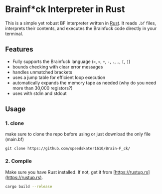 # Brainf*ck Interpreter in Rust

This is a simple yet robust BF interpreter written in [Rust](https://www.rust-lang.org/). It reads `.bf` files, interprets their contents, and executes the Brainfuck code directly in your terminal.

## Features

- Fully supports the Brainfuck language (`>`, `<`, `+`, `-`, `.`, `,`, `[`, `]`)
- bounds checking with clear error messages
- handles unmatched brackets
- uses a jump table for efficient loop execution
- automatically expands the memory tape as needed (why do you need more than 30,000 registors?)
- uses with stdin and stdout

## Usage

### 1. clone

make sure to clone the repo before using or just download the only file (main.bf)

```git
git clone https://github.com/speedskater1610/Brain-F_ck/
```

### 2. Compile

Make sure you have Rust installed. If not, get it from [https://rustup.rs](https://rustup.rs).

```bash
cargo build --release
